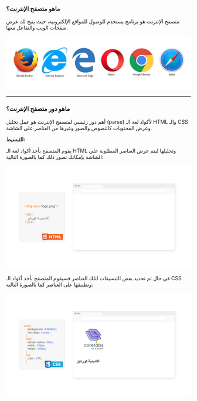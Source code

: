 ### ماهو متصفح الإنترنت؟
متصفح الإنترنت هو برنامج يستخدم للوصول للمواقع الإلكترونية، حيث يتيح لك عرض صفحات الويب والتفاعل معها.

![browsers](./assets/browsers.png) 

---

### ماهو دور متصفح الإنترنت؟
أهم دور رئيسي لمتصفح الإنترنت هو عمل تحليل (parse) لأكواد لغة الـ HTML والـ CSS  وعرض المحتويات كالنصوص والصور وغيرها من العناصر على الشاشة.

**للتبسيط:**

يقوم المتصفح بأخذ أكواد لغة الـ HTML وتحليلها ليتم عرض العناصر المطلوبة على الشاشة بإمكانك تصور ذلك كما بالصورة التالية:

![html-and-browser](./assets/html-and-browser.gif) 

في حال تم تحديد بعض التنسيقات لتلك العناصر فسيقوم المتصفح بأخذ أكواد الـ CSS وتطبيقها على العناصر كما بالصورة التالية:

![css-and-browser](./assets/css-and-browser.gif) 
